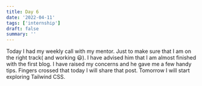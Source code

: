 ```yaml
---
title: Day 6
date: '2022-04-11'
tags: ['internship']
draft: false
summary: ''
---
```

Today I had my weekly call with my mentor. Just to make sure that I am on the right track( and working 😃). I have advised him that I am almost finished with the first blog. I have raised my concerns and he gave me a few handy tips. Fingers crossed that today I will share that post. Tomorrow I will start exploring Tailwind CSS.